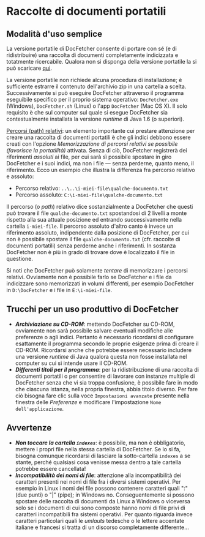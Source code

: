 Raccolte di documenti portatili
==============================

Modalità d'uso semplice
-----------
 La versione portatile di DocFetcher consente di portare con sé (e di ridistribuire) una raccolta di documenti completamente indicizzata e totatmente ricercabile. Qualora non si disponga della versione portatile la si può scaricare [qui](http://docfetcher.sourceforge.net).

La versione portatile non richiede alcuna procedura di installazione; è sufficiente estrarre il contenuto dell'archivio zip in una cartella a scelta. Successivamente si può eseguire DocFetcher attraverso il programma eseguibile specifico per il proprio sistema operativo: `DocFetcher.exe` (Windows), `DocFetcher.sh` (Linux) o l'app `DocFetcher` (Mac OS&nbsp;X). Il solo requisito è che sul computer sul quale si esegue DocFetcher sia contestualmente installata la versione *runtime* di Java 1.6 (o superiori).

<u>Percorsi (path) relativi</u>: un elemento importante cui prestare attenzione per creare una raccolta di documenti portatili è che gli indici debbono essere creati con l'opzione *Memorizzazione di percorsi relativi se possibile (favorisce la portatilità)* attivata. Senza di ciò, DocFetcher registrerà dei riferimenti *assoluti* ai file, per cui sarà sì possibile spostare in giro DocFetcher e i suoi indici, ma non i file &mdash; senza perderne, quanto meno, il riferimento. Ecco un esempio che illustra la differenza fra percorso relativo e assoluto:

* Percorso relativo: `..\..\i-miei-file\qualche-documento.txt`
* Percorso assoluto: `C:\i-miei-file\qualche-documento.txt`

Il percorso (o *path*) relativo dice sostanzialmente a DocFetcher che questi può trovare il file `qualche-documento.txt` spostandosi di 2 livelli a monte rispetto alla sua attuale posizione ed entrando successivamente nella cartella `i-miei-file`. Il percorso assoluto d'altro canto è invece un riferimento assoluto, indipendente dalla posizione di DocFetcher, per cui non è possibile spostare il file `qualche-documento.txt` (cfr. raccolte di documenti portatili) senza perderne anche i riferimenti. In sostanza DocFetcher non è più in grado di trovare dove è localizzato il file in questione.

Si noti che DocFetcher può solamente *tentare* di memorizzare i percorsi relativi. Ovviamente non è possibile farlo se DocFetcher e i file da indicizzare sono memorizzati in volumi differenti, per esempio DocFetcher in `D:\DocFetcher` e i file in `E:\i-miei-file`.

Trucchi per un uso produttivo di DocFetcher
--------------

* ***Archiviazione su CD-ROM***: mettendo DocFetcher su CD-ROM, ovviamente non sarà possibile salvare eventuali modifiche alle preferenze o agli indici. Pertanto è necessario ricordarsi di configurare esattamente il programma secondo le proprie esigenze prima di creare il CD-ROM. Ricordarsi anche che potrebbe essere necessario includere una versione *runtime* di Java qualora questa non fosse installata nel computer su cui si intende usare il CD-ROM.
* ***Differenti titoli per il programma***: per la ridistribuzione di una raccolta di documenti portatili o per consentire di lavorare con instanze multiple di DocFetcher senza che vi sia troppa confusione, è possibile fare in modo che ciascuna istanza, nella propria finestra, abbia titolo diverso. Per fare ciò bisogna fare clic sulla voce `Impostazioni avanzate` presente nella finestra delle *Preferenze* e modificare l'impostazione `Nome dell'applicazione`.

Avvertenze
--------

* ***Non toccare la cartella `indexes`***: è possibile, ma non è obbligatorio, mettere i propri file nella stessa cartella di DocFetcher. Se lo si fa, bisogna comunque ricordarsi di lasciare la sotto-cartella `indexes` a se stante, perché qualsiasi cosa venisse messa dentro a tale cartella potrebbe essere cancellata!
*  ***Incompatibilità dei nomi di file***: attenzione alla incompatibilità dei caratteri presenti nei nomi di file fra i diversi sistemi operativi. Per esempio in Linux i nomi dei file possono contenere caratteri quali ":" (due punti) o "|" (pipe); in Windows no. Conseguentemente si possono spostare delle raccolta di documenti da Linux a Windows o viceversa solo se i documenti di cui sono composte hanno nomi di file privi di caratteri incompatibili fra sistemi operativi. Per quanto riguarda invece caratteri particolari quali le *umlauts* tedesche o le lettere accentate italiane e francesi si tratta di un discorso completamente differente…